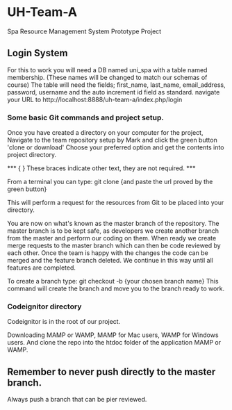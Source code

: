 # UH-Team-A
Spa Resource Management System Prototype Project

## Login System
For this to work you will need a DB named uni_spa with a table named membership.
(These names will be changed to match our schemas of course)
The table will need the fields; first_name, last_name, email_address, password, username
and the auto increment id field as standard. navigate your URL to http://localhost:8888/uh-team-a/index.php/login

### Some basic Git commands and project setup.

Once you have created a directory on your computer for the project,
Navigate to the team repository setup by Mark and click the green button
'clone or download' Choose your preferred option and get the contents into
project directory.

 *** { } These braces indicate other text, they are not required. ***

From a terminal you can type: git clone {and paste the url proved by the green button}

This will perform a request for the resources from Git to be placed into your directory.

You are now on what's known as the master branch of the repository. The master branch is to be kept
safe, as developers we create another branch from the master and perform our coding on them. When
ready we create merge requests to the master branch which can then be code reviewed by each other.
Once the team is happy with the changes the code can be merged and the feature branch deleted.
We continue in this way until all features are completed.

To create a branch type: git checkout -b {your chosen branch name}
This command will create the branch and move you to the branch ready to work.

### Codeignitor directory

Codeignitor is in the root of our project.

Downloading MAMP or WAMP, MAMP for Mac users, WAMP for Windows users.
And clone the repo into the htdoc folder of the application MAMP or WAMP.


## Remember to never push directly to the master branch.
Always push a branch that can be pier reviewed.
